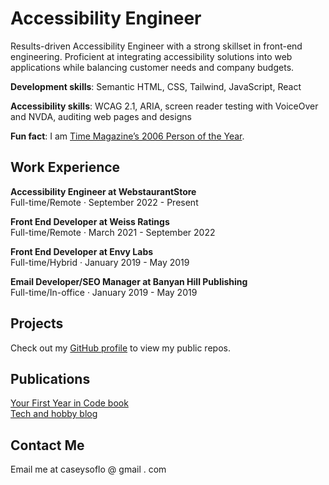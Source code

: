 <link href="./assets/style.css" rel="stylesheet"></link> 

# Accessibility Engineer

Results-driven Accessibility Engineer with a strong skillset in front-end engineering. Proficient at integrating accessibility solutions into web applications while balancing customer needs and company budgets.

**Development skills**: Semantic HTML, CSS, Tailwind, JavaScript, React

**Accessibility skills**: WCAG 2.1, ARIA, screen reader testing with VoiceOver and NVDA, auditing web pages and designs

**Fun fact**: I am [Time Magazine’s 2006 Person of the Year](https://en.wikipedia.org/wiki/You_%28Time_Person_of_the_Year%29).

## Work Experience

**Accessibility Engineer at WebstaurantStore**<br/>
Full-time/Remote · September 2022 - Present

**Front End Developer at Weiss Ratings**<br/>
Full-time/Remote · March 2021 - September 2022

**Front End Developer at Envy Labs**<br/>
Full-time/Hybrid · January 2019 - May 2019

**Email Developer/SEO Manager at Banyan Hill Publishing**<br/>
Full-time/In-office · January 2019 - May 2019

## Projects

Check out my [GitHub profile](https://github.com/caseyocampo) to view my public repos.

## Publications

[Your First Year in Code book](https://leanpub.com/firstyearincode)<br/>
[Tech and hobby blog](https://www.caseyocampo.com/)

## Contact Me

Email me at caseysoflo @ gmail . com

